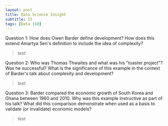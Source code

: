 ```yaml
---
layout: post
title: Data Science Insight
subtitle: II
tags: [Data 150]
---
```


Question 1: How does Owen Barder define development? How does this extend Amartya Sen's definition to include the idea of complexity?

  > *test*

Question 2: Who was Thomas Thwaites and what was his "toaster project"? Was he successful? What is the significance of this example in the context of Barder's talk about complexity and development?

  > *test*

Question 3: Barder compared the economic growth of South Korea and Ghana between 1960 and 2010. Why was this example instructive as part of his talk? What did this comparison demonstrate when used as a basis to validate (or invalidate) economic models?

  > *test*
